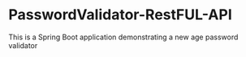 # PasswordValidator-RestFUL-API
This is a Spring Boot application demonstrating a new age password validator
